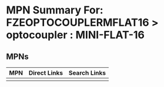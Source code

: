 



# MPN Summary For: FZEOPTOCOUPLERMFLAT16 > optocoupler : MINI-FLAT-16

## MPNs
  

|MPN|Direct Links|Search Links|
| :--- | :--- | :--- |
||||
